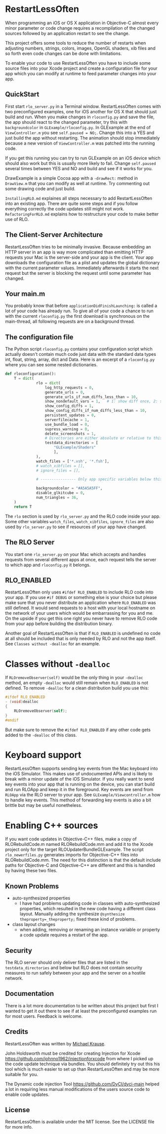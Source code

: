 # RestartLessOften

When programming an iOS or OS X application in Objective-C almost every minor parameter or code change requires a recompilation of the changed sources followed by an application restart to see the change.

This project offers some tools to reduce the number of restarts when adjusting numbers, strings, colors, images, OpenGL shaders, xib files and so forth even code changes can be done with limitations.

To enable your code to use RestartLessOften you have to include some source files into your Xcode project and create a configuration file for your app which you can modify at runtime to feed parameter changes into your app.

## QuickStart

First start `rlo_server.py` in a Terminal window. RestartLessOften comes with two preconfigured examples, one for iOS another for OS X that should just build and run.
When you make changes in `rloconfig.py` and save the file, the app should react to the changed parameter, try this with `backgroundcolor` in `GLExample/rloconfig.py`.
In GLExample at the end of `ViewController.m` you see `self.paused = NO;`. Change this into a YES and just build the app without restarting. The animation should stop immediately because a new version of `ViewController.m` was patched into the running code.

If you get this running you can try to run GLExample on an iOS device which should also work but this is usually more likely to fail. Change `self.paused` several times between YES and NO and build and see if it works for you.

DrawExample is a simple Cocoa app with a `-drawRect:` method in `DrawView.m` that you can modify as well at runtime. Try commenting out some drawing code and just build.

`InstallingRLO.md` explaines all steps necessary to add RestartLessOften into an existing app. There are quite some steps and if you follow everything correctly the code updates still might not work.
`RefactoringForRLO.md` explains how to restructure your code to make better use of RLO.

## The Client-Server Architecture

RestartLessOften tries to be minimally invasive. Because embedding an HTTP server in an app is way more complicated than emitting HTTP requests your Mac is the server-side and your app is the client.
Your app downloads the configuration file as a plist and updates the global dictionary with the current parameter values. Immediately afterwards it starts the next request but the server is blocking the request until some parameter has changed.

## Your main.m

You probably know that before `applicationDidFinishLaunching:` is called a lot of your code has already run.
To give all of your code a chance to run with the current `rloconfig.py` the first download is synchronous on the main-thread, all following requests are on a background thread.
 
## The configuration file

The Python script `rloconfig.py` contains your configuration script which actually doesn't contain much code just data with the standard data types int, float, string, array, dict and Data.
Here is an excerpt of a `rloconfig.py` where you can see some nested dictionaries.


```python
def rloconfiguration():
    T = dict(
              rlo = dict(
                  log_http_requests = 0,
                  generate_urls = 0,
                  generate_urls_if_num_diffs_less_than = 10,
                  show_nondefault_vars = 1,   # 1: show diff once, 2: show diff every time
                  show_config_diffs = 1,
                  show_config_diffs_if_num_diffs_less_than = 10,
                  persistent_updates = 0,
                  serverfilecache = 1,
                  use_bundle_load = 0,
                  supress_warning = 0,
                  delete_screenshots = 1,
                  # Directories are either absolute or relative to this directory of this rloconfig.py file.
                  testdata_directories = [
                      "GLExample/Shaders"
                      ],
              ),
              watch_files = ['*.vsh', '*.fsh'],
              # watch_xibfiles = [],
              # ignore_files = [],

              # ---------------- Only app specific variables below this point ----

              backgroundcolor = "#A5A5A5FF",
              disable_glkitcube = 0,
              num_triangles = 36,
    )
    return T
```

The `rlo` section is used by `rlo_server.py` and the RLO code inside your app. Some other variables `watch_files`, `watch_xibfiles`,  `ignore_files` are also used by `rlo_server.py` to see if resources of your app have changed.

## The RLO Server

You start one `rlo_server.py` on your Mac which accepts and handles requests from several different apps at once, each request tells the server to which app and `rloconfig.py` it belongs.

## RLO_ENABLED

RestartLessOften only uses `#ifdef RLO_ENABLED` to include RLO code into your app. If you use `#if DEBUG` or something else is your choice but please make sure that you never distribute an application where `RLO_ENABLED` was still defined. It would send requests to a host with your local hostname on the network of your users which would be embarrassing for you and me.  
On the upside if you get this one right you never have to remove RLO code from your app before building the distribution binary.

Another goal of RestartLessOften is that if `RLO_ENABLED` is undefined no code at all should be included that is only needed by RLO and not the app itself. See `Classes without -dealloc` for an example.

# Classes without `-dealloc`

If `RLOremoveObserver(self)` would be the only thing in your `-dealloc` method, an empty `-dealloc` would still remain when `RLO_ENABLED` is not defined. 
To remove `-dealloc` for a clean distribution build you use this:
```objective-c
#ifdef RLO_ENABLED
- (void)dealloc
{
    RLOremoveObserver(self);
}
#endif
```
But make sure to remove the `#ifdef RLO_ENABLED` if any other code gets added to the `-dealloc` of this class.

# Keyboard support

RestartLessOften supports sending key events from the Mac keyboard into the iOS Simulator. This makes use of undocumented APIs and is likely to break with a minor update of the iOS Simulator. If you really want to send key events into your app that is running on the device, you can start build and run RLOApp and keep it in the foreground. Key events are send from `RLOApp` via the RLO server to your app. See `GLExample/Viewcontroller.m` how to handle key events. This method of forwarding key events is also a bit brittle but may be useful nonetheless.

# Enabling C++ sources

If you want code updates in Objective-C++ files, make a copy of RLORebuildCode.m named RLORebuildCode.mm and add it to the Xcode project only for the target RLOUpdaterBundleGLExample. The script `rlo_newerfiles.py` generates imports for Objective-C++ files into RLORebuildCode.mm. The need for this distinction is that the default include paths for Objective-C and Objective-C++ are different and this is handled by having these two files.

## Known Problems

* auto-synthesized properties
	-	I have had problems updating code in classes with auto-synthesized properties, which resulted in the new code having a different class layout.
Manually adding the synthesize `@synthesize theproperty=_theproperty;` fixed these kind of problems.
* class layout changes
	* when adding, removing or renaming an instance variable or property a code update requires a restart of the app.

## Security

The RLO server should only deliver files that are listed in the `testdata_directories` and below but RLO does not contain security measures to run safely between your app and the server on a hostile network.

## Documentation

There is a lot more documentation to be written about this project but first I wanted to get it out there to see if at least the preconfigured examples run for most users. Feedback is welcome.

## Credits

RestartLessOften was written by [Michael Krause](http://krause-software.com).

John Holdsworth must be credited for creating Injection for Xcode https://github.com/johnno1962/injectionforxcode
from where I picked up the code update technique via bundles. You should definitely try out this his tool which is much easier to set up than RestartLessOften and may be more suitable for you.

The Dynamic code injection Tool https://github.com/DyCI/dyci-main helped a lot in requiring less manual modifications of the users source code to enable code updates.

## License

RestartLessOften is available under the MIT license. See the LICENSE file for more info.
